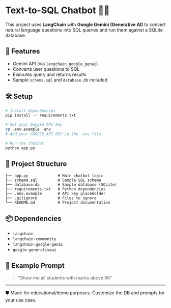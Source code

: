 # Text-to-SQL Chatbot 💬🧠

This project uses **LangChain** with **Google Gemini (Generative AI)** to convert natural language questions into SQL queries and run them against a SQLite database.

## 🚀 Features
- Gemini API (via `langchain_google_genai`)
- Converts user questions to SQL
- Executes query and returns results
- Sample `schema.sql` and `database.db` included

## 🛠️ Setup

```bash
# Install dependencies
pip install -r requirements.txt

# Set your Google API key
cp .env.example .env
# Add your GOOGLE_API_KEY in the .env file

# Run the chatbot
python app.py
```

## 📁 Project Structure
```
├── app.py             # Main chatbot logic
├── schema.sql         # Sample SQL schema
├── database.db        # Sample database (SQLite)
├── requirements.txt   # Python dependencies
├── .env.example       # API key placeholder
├── .gitignore         # Files to ignore
└── README.md          # Project documentation
```

## 📦 Dependencies

- `langchain`
- `langchain-community`
- `langchain-google-genai`
- `google-generativeai`

## 🧠 Example Prompt

> "Show me all students with marks above 90"

---

🛡️ Made for educational/demo purposes. Customize the DB and prompts for your use case.